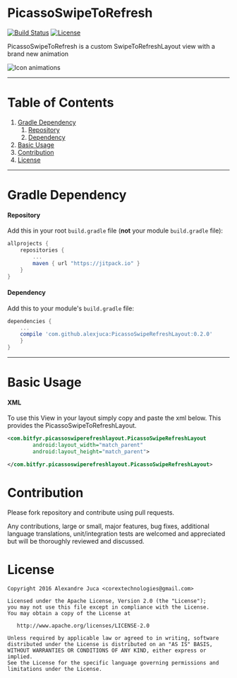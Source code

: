 # PicassoSwipeToRefresh 

[![Build Status](https://travis-ci.org/jd-alexander/LikeButton.svg)](https://travis-ci.org/jd-alexander/LikeButton)
[![License](https://img.shields.io/badge/license-Apache%202-4EB1BA.svg?style=flat-square)](https://www.apache.org/licenses/LICENSE-2.0.html)

PicassoSwipeToRefresh is a custom SwipeToRefreshLayout view with a brand new animation

![Icon animations](https://media.giphy.com/media/3oz8xrGoB8DCI6LZ6M/giphy.gif "Icon animations")

---

# Table of Contents

1. [Gradle Dependency](https://github.com/AlexJuca/PicassoSwipeRefreshLayout#gradle-dependency)
   1. [Repository](https://github.com/AlexJuca/PicassoSwipeRefreshLayout#repository)
   2. [Dependency](https://github.com/AlexJuca/PicassoSwipeRefreshLayout#dependency)
2. [Basic Usage](https://github.com/AlexJuca/PicassoSwipeRefreshLayout#basic-usage)
12. [Contribution](https://github.com/AlexJuca/PicassoSwipeRefreshLayout#contribution)
13. [License](https://github.com/AlexJuca/PicassoSwipeRefreshLayout#license)

   
---

# Gradle Dependency


#### Repository

Add this in your root `build.gradle` file (**not** your module `build.gradle` file):

```gradle
allprojects {
	repositories {
		...
		maven { url "https://jitpack.io" }
	}
}
```

#### Dependency

Add this to your module's `build.gradle` file:

```gradle
dependencies {
	...
	compile 'com.github.alexjuca:PicassoSwipeRefreshLayout:0.2.0'
	}
}
```

---

# Basic Usage

#### XML

To use this View in your layout simply copy and paste the xml below. This provides the PicassoSwipeToRefreshLayout. 

```xml
<com.bitfyr.picassoswiperefreshlayout.PicassoSwipeRefreshLayout
        android:layout_width="match_parent"
        android:layout_height="match_parent">

</com.bitfyr.picassoswiperefreshlayout.PicassoSwipeRefreshLayout>
```


# Contribution


Please fork repository and contribute using pull requests.

Any contributions, large or small, major features, bug fixes, additional language translations, unit/integration tests are welcomed and appreciated but will be thoroughly reviewed and discussed.


# License

    Copyright 2016 Alexandre Juca <corextechnologies@gmail.com>

    Licensed under the Apache License, Version 2.0 (the "License");
    you may not use this file except in compliance with the License.
    You may obtain a copy of the License at

       http://www.apache.org/licenses/LICENSE-2.0

    Unless required by applicable law or agreed to in writing, software
    distributed under the License is distributed on an "AS IS" BASIS,
    WITHOUT WARRANTIES OR CONDITIONS OF ANY KIND, either express or implied.
    See the License for the specific language governing permissions and
    limitations under the License.

